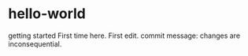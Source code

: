 # hello-world
getting started
First time here. First edit. 
commit message: changes are inconsequential. 
